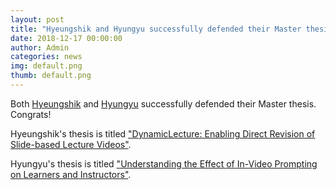 ```yaml
---
layout: post
title: "Hyeungshik and Hyungyu successfully defended their Master thesis"
date: 2018-12-17 00:00:00
author: Admin
categories: news
img: default.png
thumb: default.png
---
```


Both <a href="https://hyeungshikjung.com/">Hyeungshik</a> and <a href="https://hyungyu.com/">Hyungyu</a> successfully defended their Master thesis. Congrats!

Hyeungshik's thesis is titled <a href="https://www.kixlab.org/files/theses/thesis-ms-2019-hyeungshik.pdf">"DynamicLecture: Enabling Direct Revision of Slide-based Lecture Videos"</a>.

Hyungyu's thesis is titled <a href="https://www.kixlab.org/files/theses/thesis-ms-2019-hyungyu.pdf">"Understanding the Effect of In-Video Prompting on Learners and Instructors"</a>.
